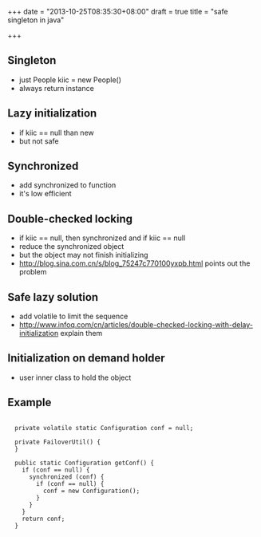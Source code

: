 +++
date = "2013-10-25T08:35:30+08:00"
draft = true
title = "safe singleton in java"

+++



## Singleton

* just People kiic = new People()
* always return instance

## Lazy initialization 

* if kiic == null than new
* but not safe

## Synchronized

* add synchronized to function
* it's low efficient

## Double-checked locking

* if kiic == null, then synchronized and if kiic == null
* reduce the synchronized object
* but the object may not finish initializing
* <http://blog.sina.com.cn/s/blog_75247c770100yxpb.html> points out the problem

## Safe lazy solution

* add volatile to limit the sequence 
* <http://www.infoq.com/cn/articles/double-checked-locking-with-delay-initialization> explain them

## Initialization on demand holder

* user inner class to hold the object

## Example

<pre><code>
  private volatile static Configuration conf = null;

  private FailoverUtil() {
  }

  public static Configuration getConf() {
    if (conf == null) {
      synchronized (conf) {
        if (conf == null) {
          conf = new Configuration();
        }
      }
    }
    return conf;
  }
</code></pre>